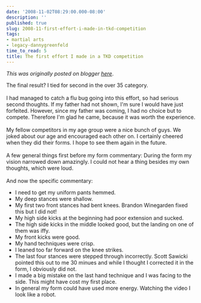 ```yaml
---
date: '2008-11-02T08:29:00.000-08:00'
description: ''
published: true
slug: 2008-11-first-effort-i-made-in-tkd-competition
tags:
- martial arts
- legacy-dannygreenfeld
time_to_read: 5
title: The first effort I made in a TKD competition
---
```


*This was originally posted on blogger [here](https://dannygreenfeld.blogspot.com/2008/11/first-effort-i-made-in-tkd-competition.html)*.

The final result?  I tied for second in the over 35 category.<br /><br />I had managed to catch a flu bug going into this effort, so had serious second thoughts.  If my father had not shown, I'm sure I would have just forfeited.  However, since my father was coming, I had no choice but to compete.  Therefore I'm glad he came, because it was worth the experience.<br /><br />My fellow competitors in my age group were a nice bunch of guys.  We joked about our age and encouraged each other on.  I certainly cheered when they did their forms.  I hope to see them again in the future.<br /><br />A few general things first before my form commentary: During the form my vision narrowed down amazingly.  I could not hear a thing besides my own thoughts, which were loud.<br /><br />And now the specific commentary:<br /><ul><li>I need to get my uniform pants hemmed.<br /></li><li>My deep stances were shallow.</li><li>My first two front stances had bent knees.  Brandon Winegarden fixed this but I did not!<br /></li><li>My high side kicks at the beginning had poor extension and sucked.</li><li>The high side kicks in the middle looked good, but the landing on one of them was iffy.<br /></li><li>My front kicks were good.</li><li>My hand techniques were crisp.</li><li>I leaned too far forward on the knee strikes.</li><li>The last four stances were stepped through incorrectly.  Scott Sawicki pointed this out to me 30 minues and while I thought I corrected it in the form, I obviously did not.<br /></li><li>I made a big mistake on the last hand technique and I was facing to the side.  This might have cost my first place.<br /></li><li>In general my form could have used more energy.  Watching the video I look like a robot.</li></ul><br />
